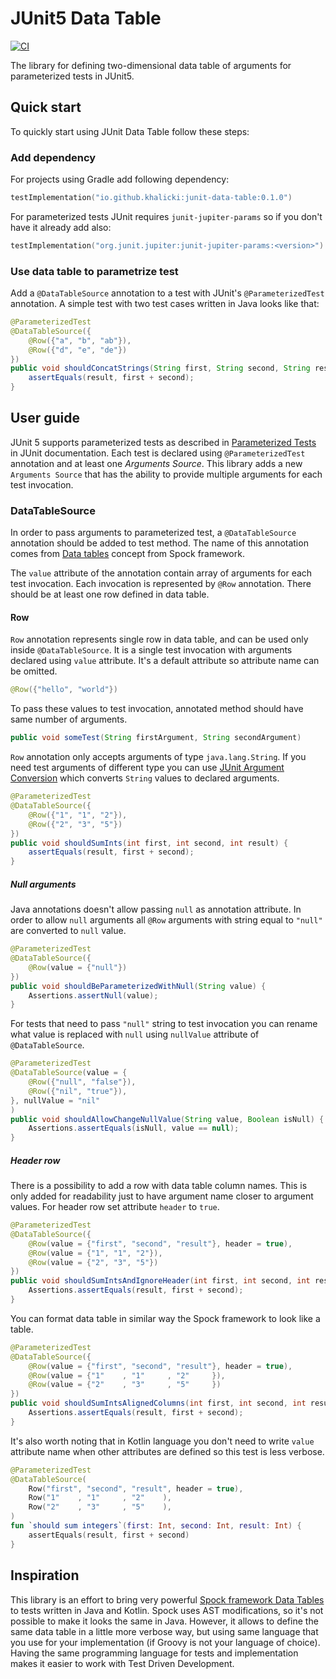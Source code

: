 # JUnit5 Data Table
[![CI](https://github.com/khalicki/junit-data-table/actions/workflows/ci.yml/badge.svg)](https://github.com/khalicki/junit-data-table/actions/workflows/ci.yml)

The library for defining two-dimensional data table of arguments for parameterized tests in JUnit5. 

## Quick start

To quickly start using JUnit Data Table follow these steps:

### Add dependency

For projects using Gradle add following dependency:
```kotlin
testImplementation("io.github.khalicki:junit-data-table:0.1.0")
```

For parameterized tests JUnit requires `junit-jupiter-params` so if you don't have it already add also:
```kotlin
testImplementation("org.junit.jupiter:junit-jupiter-params:<version>")
```

### Use data table to parametrize test

Add a `@DataTableSource` annotation to a test with JUnit's `@ParameterizedTest` annotation. A simple test with two test cases written in Java looks like that:
```java
@ParameterizedTest
@DataTableSource({
    @Row({"a", "b", "ab"}),
    @Row({"d", "e", "de"})
})
public void shouldConcatStrings(String first, String second, String result) {
    assertEquals(result, first + second);
}
```

## User guide

JUnit 5 supports parameterized tests as described in [Parameterized Tests](https://junit.org/junit5/docs/current/user-guide/#writing-tests-parameterized-tests) in JUnit documentation.
Each test is declared using `@ParameterizedTest` annotation and at least one *Arguments Source*. This library adds a new `Arguments Source` that has the ability to provide multiple arguments for each test invocation.

### DataTableSource

In order to pass arguments to parameterized test, a `@DataTableSource` annotation should be added to test method. The name of this annotation comes from [Data tables](https://spockframework.org/spock/docs/2.3/data_driven_testing.html#data-tables) concept from Spock framework. 

The `value` attribute of the annotation contain array of arguments for each test invocation. Each invocation is represented by `@Row` annotation. There should be at least one row defined in data table.

#### Row

`Row` annotation represents single row in data table, and can be used only inside `@DataTableSource`. It is a single test invocation with arguments declared using `value` attribute. It's a default attribute so attribute name can be omitted.

```java
@Row({"hello", "world"})
```

To pass these values to test invocation, annotated method should have same number of arguments.
```java
public void someTest(String firstArgument, String secondArgument)
```

`Row` annotation only accepts arguments of type `java.lang.String`. If you need test arguments of different type you can use [JUnit Argument Conversion](https://junit.org/junit5/docs/current/user-guide/#writing-tests-parameterized-tests-argument-conversion) which converts `String` values to declared arguments.

```java
@ParameterizedTest
@DataTableSource({
    @Row({"1", "1", "2"}),
    @Row({"2", "3", "5"})
})
public void shouldSumInts(int first, int second, int result) {
    assertEquals(result, first + second);
}
```

##### Null arguments

Java annotations doesn't allow passing `null` as annotation attribute. In order to allow `null` arguments all `@Row` arguments with string equal to `"null"` are converted to `null` value.

```java
@ParameterizedTest
@DataTableSource({
    @Row(value = {"null"})
})
public void shouldBeParameterizedWithNull(String value) {
    Assertions.assertNull(value);
}
```

For tests that need to pass `"null"` string to test invocation you can rename what value is replaced with `null` using `nullValue` attribute of `@DataTableSource`.

```java
@ParameterizedTest
@DataTableSource(value = {
    @Row({"null", "false"}),
    @Row({"nil", "true"}),
}, nullValue = "nil"
)
public void shouldAllowChangeNullValue(String value, Boolean isNull) {
    Assertions.assertEquals(isNull, value == null);
}
```

##### Header row

There is a possibility to add a row with data table column names. This is only added for readability just to have argument name closer to argument values. For header row set attribute `header` to `true`.

```java
@ParameterizedTest
@DataTableSource({
    @Row(value = {"first", "second", "result"}, header = true),
    @Row(value = {"1", "1", "2"}),
    @Row(value = {"2", "3", "5"})
})
public void shouldSumIntsAndIgnoreHeader(int first, int second, int result) {
    Assertions.assertEquals(result, first + second);
}
```

You can format data table in similar way the Spock framework to look like a table.

```java
@ParameterizedTest
@DataTableSource({
    @Row(value = {"first", "second", "result"}, header = true),
    @Row(value = {"1"    , "1"     , "2"     }),
    @Row(value = {"2"    , "3"     , "5"     })
})
public void shouldSumIntsAlignedColumns(int first, int second, int result) {
    Assertions.assertEquals(result, first + second);
}
```

It's also worth noting that in Kotlin language you don't need to write `value` attribute name when other attributes are defined so this test is less verbose.

```kotlin
@ParameterizedTest
@DataTableSource(
    Row("first", "second", "result", header = true),
    Row("1"    , "1"     , "2"    ),
    Row("2"    , "3"     , "5"    ),
)
fun `should sum integers`(first: Int, second: Int, result: Int) {
    assertEquals(result, first + second)
}
```

## Inspiration

This library is an effort to bring very powerful [Spock framework Data Tables](https://spockframework.org/spock/docs/2.3/data_driven_testing.html#data-tables) to tests written in Java and Kotlin.
Spock uses AST modifications, so it's not possible to make it looks the same in Java. However, it allows to define the same data table in a little more verbose way, but using same language that you use for your implementation (if Groovy is not your language of choice). Having the same programming language for tests and implementation makes it easier to work with Test Driven Development. 

